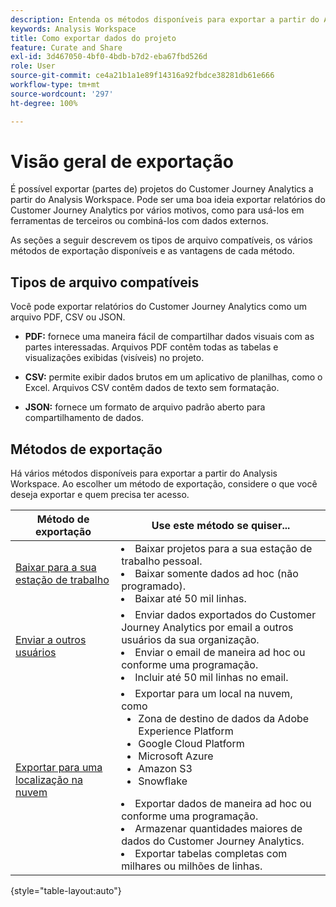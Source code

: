 ```yaml
---
description: Entenda os métodos disponíveis para exportar a partir do Analysis Workspace.
keywords: Analysis Workspace
title: Como exportar dados do projeto
feature: Curate and Share
exl-id: 3d467050-4bf0-4bdb-b7d2-eba67fbd526d
role: User
source-git-commit: ce4a21b1a1e89f14316a92fbdce38281db61e666
workflow-type: tm+mt
source-wordcount: '297'
ht-degree: 100%

---
```


# Visão geral de exportação

É possível exportar (partes de) projetos do Customer Journey Analytics a partir do Analysis Workspace. Pode ser uma boa ideia exportar relatórios do Customer Journey Analytics por vários motivos, como para usá-los em ferramentas de terceiros ou combiná-los com dados externos.

As seções a seguir descrevem os tipos de arquivo compatíveis, os vários métodos de exportação disponíveis e as vantagens de cada método.

## Tipos de arquivo compatíveis

Você pode exportar relatórios do Customer Journey Analytics como um arquivo PDF, CSV ou JSON.

* **PDF:** fornece uma maneira fácil de compartilhar dados visuais com as partes interessadas. Arquivos PDF contêm todas as tabelas e visualizações exibidas (visíveis) no projeto. 

* **CSV:** permite exibir dados brutos em um aplicativo de planilhas, como o Excel. Arquivos CSV contêm dados de texto sem formatação.

* **JSON:** fornece um formato de arquivo padrão aberto para compartilhamento de dados.

## Métodos de exportação

Há vários métodos disponíveis para exportar a partir do Analysis Workspace. Ao escolher um método de exportação, considere o que você deseja exportar e quem precisa ter acesso.

| Método de exportação | Use este método se quiser... |
|---------|----------|
| [Baixar para a sua estação de trabalho](/help/analysis-workspace/export/download-send.md) | <li>Baixar projetos para a sua estação de trabalho pessoal.</li><li>Baixar somente dados ad hoc (não programado).</li> <li>Baixar até 50 mil linhas.</li> <!--true? Are there 2 different options to download to your workstation?--> <!-- is this emailing it? --> |
| [Enviar a outros usuários](/help/analysis-workspace/export/t-schedule-report.md) | <li>Enviar dados exportados do Customer Journey Analytics por email a outros usuários da sua organização.</li><li>Enviar o email de maneira ad hoc ou conforme uma programação.</li> <li>Incluir até 50 mil linhas no email.</li> <!--true?--> |
| [Exportar para uma localização na nuvem](/help/analysis-workspace/export/export-cloud.md) | <li>Exportar para um local na nuvem, como <ul><li>Zona de destino de dados da Adobe Experience Platform</li><li>Google Cloud Platform</li><li>Microsoft Azure</li><li>Amazon S3</li><li>Snowflake</li></ul></li><li>Exportar dados de maneira ad hoc ou conforme uma programação.</li><li>Armazenar quantidades maiores de dados do Customer Journey Analytics.</li><li>Exportar tabelas completas com milhares ou milhões de linhas.<!-- What other things? Wiki talks about things that aren't even possible in Data Warehouse. What are they? --> </li> |

{style="table-layout:auto"}
